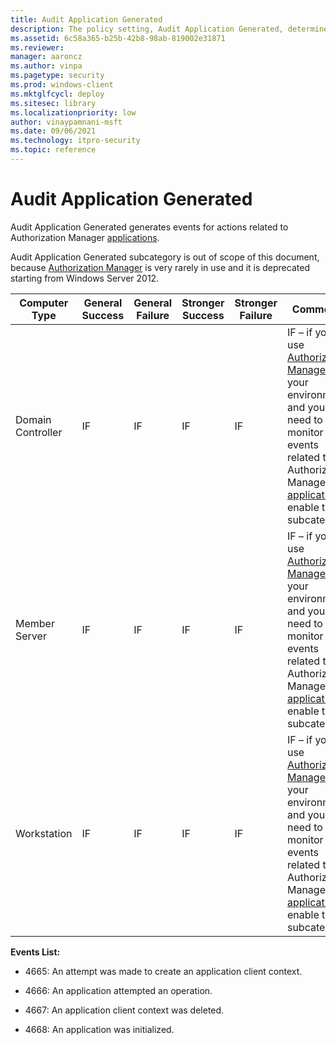 ```yaml
---
title: Audit Application Generated 
description: The policy setting, Audit Application Generated, determines if audit events are generated when applications attempt to use the Windows Auditing APIs.
ms.assetid: 6c58a365-b25b-42b8-98ab-819002e31871
ms.reviewer: 
manager: aaroncz
ms.author: vinpa
ms.pagetype: security
ms.prod: windows-client
ms.mktglfcycl: deploy
ms.sitesec: library
ms.localizationpriority: low
author: vinaypamnani-msft
ms.date: 09/06/2021
ms.technology: itpro-security
ms.topic: reference
---
```


# Audit Application Generated

Audit Application Generated generates events for actions related to Authorization Manager [applications](/previous-versions/windows/it-pro/windows-server-2008-R2-and-2008/cc770563(v=ws.11)).

Audit Application Generated subcategory is out of scope of this document, because [Authorization Manager](/previous-versions/windows/it-pro/windows-server-2008-R2-and-2008/cc726036(v=ws.11)) is very rarely in use and it is deprecated starting from Windows Server 2012.

| Computer Type     | General Success | General Failure | Stronger Success | Stronger Failure | Comments |
|-------------------|-----------------|-----------------|------------------|------------------|----------|
| Domain Controller | IF              | IF              | IF               | IF               | IF – if you use [Authorization Manager](/previous-versions/windows/it-pro/windows-server-2008-R2-and-2008/cc726036(v=ws.11)) in your environment and you need to monitor events related to Authorization Manager [applications](/previous-versions/windows/it-pro/windows-server-2008-R2-and-2008/cc770563(v=ws.11)), enable this subcategory. |
| Member Server     | IF              | IF              | IF               | IF               | IF – if you use [Authorization Manager](/previous-versions/windows/it-pro/windows-server-2008-R2-and-2008/cc726036(v=ws.11)) in your environment and you need to monitor events related to Authorization Manager [applications](/previous-versions/windows/it-pro/windows-server-2008-R2-and-2008/cc770563(v=ws.11)), enable this subcategory. |
| Workstation       | IF              | IF              | IF               | IF               | IF – if you use [Authorization Manager](/previous-versions/windows/it-pro/windows-server-2008-R2-and-2008/cc726036(v=ws.11)) in your environment and you need to monitor events related to Authorization Manager [applications](/previous-versions/windows/it-pro/windows-server-2008-R2-and-2008/cc770563(v=ws.11)), enable this subcategory. |

**Events List:**

- 4665: An attempt was made to create an application client context.

- 4666: An application attempted an operation.

- 4667: An application client context was deleted.

- 4668: An application was initialized.